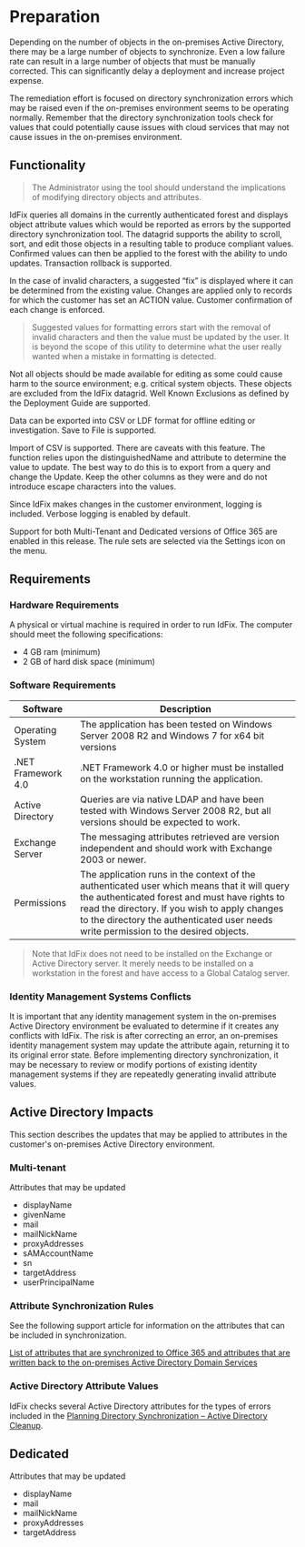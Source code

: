 # Preparation

Depending on the number of objects in the on-premises Active Directory, there may be a large number of objects to synchronize. Even a low failure rate can result in a large number of objects that must be manually corrected. This can significantly delay a deployment and increase project expense.  

The remediation effort is focused on directory synchronization errors which may be raised even if the on-premises environment seems to be operating normally.  Remember that the directory synchronization tools check for values that could potentially cause issues with cloud services that may not cause issues in the on-premises environment.

## Functionality

> The Administrator using the tool should understand the implications of modifying directory objects and attributes.

IdFix queries all domains in the currently authenticated forest and displays object attribute values which would be reported as errors by the  supported directory synchronization tool.  The datagrid supports the ability to scroll, sort, and edit those objects in a resulting table to produce compliant values.  Confirmed values can then be applied to the forest with the ability to undo updates.   Transaction rollback is supported.

In the case of invalid characters, a suggested “fix” is displayed where it can be determined from the existing value.  Changes are applied only to records for which the customer has set an ACTION value.   Customer confirmation of each change is enforced.

> Suggested values for formatting errors start with the removal of invalid characters and then the value must be updated by the user.  It is beyond the scope of this utility to determine what the user really wanted when a mistake in formatting is detected.

Not all objects should be made available for editing as some could cause harm to the source environment; e.g. critical system objects. These objects are excluded from the IdFix datagrid.  Well Known Exclusions as defined by the Deployment Guide are supported. 

Data can be exported into CSV or LDF format for offline editing or investigation.  Save to File is supported.

Import of CSV is supported.  There are caveats with this feature.  The function relies upon the distinguishedName and attribute to determine the value to update.  The best way to do this is to export from a query and change the Update.  Keep the other columns as they were and do not introduce escape characters into the values.

Since IdFix makes changes in the customer environment, logging is included.  Verbose logging is enabled by default.

Support for both Multi-Tenant and Dedicated versions of Office 365 are enabled in this release.  The rule sets are selected via the Settings icon on the menu. 

## Requirements

### Hardware Requirements
A physical or virtual machine is required in order to run IdFix.  The computer should meet the following specifications:
- 4 GB ram (minimum)
- 2 GB of hard disk space (minimum)

### Software Requirements

|Software|Description
|----|--------------------------
|Operating System|The application has been tested on Windows Server 2008 R2 and Windows 7 for x64 bit versions|
|.NET Framework 4.0|.NET Framework 4.0 or higher must be installed on the workstation running the application.|
|Active Directory|Queries are via native LDAP and have been tested with Windows Server 2008 R2, but all versions should be expected to work.|
|Exchange Server|The messaging attributes retrieved are version independent and should work with Exchange 2003 or newer.|
|Permissions|The application runs in the context of the authenticated user which means that it will query the authenticated forest and must have rights to read the directory.  If you wish to apply changes to the directory the authenticated user needs write permission to the desired objects.|

> Note that IdFix does not need to be installed on the Exchange or Active Directory server.  It merely needs to be installed on a workstation in the forest and have access to a Global Catalog server.

	
### Identity Management Systems Conflicts

It is important that any identity management system in the on-premises Active Directory environment be evaluated to determine if it creates any conflicts with IdFix.  The risk is after correcting an error, an on-premises identity management system may update the attribute again, returning it to its original error state.  Before implementing directory synchronization, it may be necessary to review or modify portions of existing identity management systems if they are repeatedly generating invalid attribute values. 

##	Active Directory Impacts

This section describes the updates that may be applied to attributes in the customer's on-premises Active Directory environment.

### Multi-tenant

Attributes that may be updated

- displayName
- givenName
- mail
- mailNickName
- proxyAddresses
- sAMAccountName
- sn
- targetAddress
- userPrincipalName

### Attribute Synchronization Rules
See the following support article for information on the attributes that can be included in synchronization.

[List of attributes that are synchronized to Office 365 and attributes that are written back to the on-premises Active Directory Domain Services](http://support.microsoft.com/kb/2256198) 

### Active Directory Attribute Values

IdFix checks several Active Directory attributes for the types of errors included in the [Planning Directory Synchronization – Active Directory Cleanup](https://docs.microsoft.com/en-us/microsoft-365/enterprise/prepare-for-directory-synchronization?view=o365-worldwide).

## Dedicated

Attributes that may be updated

- displayName
- mail
- mailNickName
- proxyAddresses
- targetAddress
